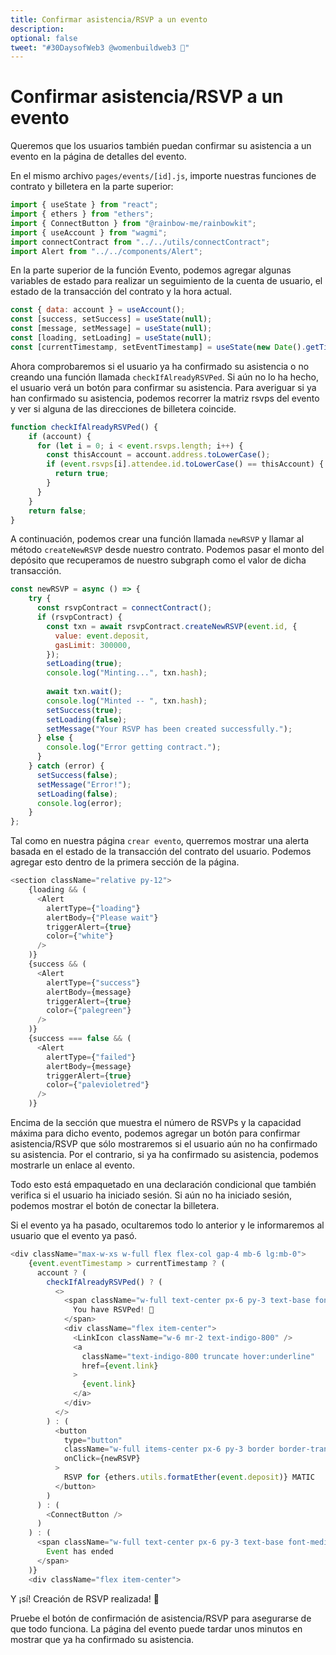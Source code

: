 ```yaml
---
title: Confirmar asistencia/RSVP a un evento
description: 
optional: false
tweet: "#30DaysofWeb3 @womenbuildweb3 🎫"
---
```


# Confirmar asistencia/RSVP a un evento

Queremos que los usuarios también puedan confirmar su asistencia a un evento en la página de detalles del evento.

En el mismo archivo `pages/events/[id].js`, importe nuestras funciones de contrato y billetera en la parte superior:

```javascript
import { useState } from "react";
import { ethers } from "ethers";
import { ConnectButton } from "@rainbow-me/rainbowkit";
import { useAccount } from "wagmi";
import connectContract from "../../utils/connectContract";
import Alert from "../../components/Alert";
```

En la parte superior de la función Evento, podemos agregar algunas variables de estado para realizar un seguimiento de la cuenta de usuario, el estado de la transacción del contrato y la hora actual.

```javascript
const { data: account } = useAccount();
const [success, setSuccess] = useState(null);
const [message, setMessage] = useState(null);
const [loading, setLoading] = useState(null);
const [currentTimestamp, setEventTimestamp] = useState(new Date().getTime());
```

Ahora comprobaremos si el usuario ya ha confirmado su asistencia o no creando una función llamada `checkIfAlreadyRSVPed`. Si aún no lo ha hecho, el usuario verá un botón para confirmar su asistencia. Para averiguar si ya han confirmado su asistencia, podemos recorrer la matriz rsvps del evento y ver si alguna de las direcciones de billetera coincide.

```javascript
function checkIfAlreadyRSVPed() {
    if (account) {
      for (let i = 0; i < event.rsvps.length; i++) {
        const thisAccount = account.address.toLowerCase();
        if (event.rsvps[i].attendee.id.toLowerCase() == thisAccount) {
          return true;
        }
      }
    }
    return false;
}
```

A continuación, podemos crear una función llamada `newRSVP` y llamar al método `createNewRSVP` desde nuestro contrato. Podemos pasar el monto del depósito que recuperamos de nuestro subgraph como el valor de dicha transacción.

```javascript
const newRSVP = async () => {
    try {
      const rsvpContract = connectContract();
      if (rsvpContract) {
        const txn = await rsvpContract.createNewRSVP(event.id, {
          value: event.deposit,
          gasLimit: 300000,
        });
        setLoading(true);
        console.log("Minting...", txn.hash);
        
        await txn.wait();
        console.log("Minted -- ", txn.hash);
        setSuccess(true);
        setLoading(false);
        setMessage("Your RSVP has been created successfully.");
      } else {
        console.log("Error getting contract.");
      }
    } catch (error) {
      setSuccess(false);
      setMessage("Error!");
      setLoading(false);
      console.log(error);
    }
};
```

Tal como en nuestra página `crear evento`, querremos mostrar una alerta basada en el estado de la transacción del contrato del usuario. Podemos agregar esto dentro de la primera sección de la página.

```javascript
<section className="relative py-12">
    {loading && (
      <Alert
        alertType={"loading"}
        alertBody={"Please wait"}
        triggerAlert={true}
        color={"white"}
      />
    )}
    {success && (
      <Alert
        alertType={"success"}
        alertBody={message}
        triggerAlert={true}
        color={"palegreen"}
      />
    )}
    {success === false && (
      <Alert
        alertType={"failed"}
        alertBody={message}
        triggerAlert={true}
        color={"palevioletred"}
      />
    )}
```

Encima de la sección que muestra el número de RSVPs y la capacidad máxima para dicho evento, podemos agregar un botón para confirmar asistencia/RSVP que sólo mostraremos si el usuario aún no ha confirmado su asistencia. Por el contrario, si ya ha confirmado su asistencia, podemos mostrarle un enlace al evento.

Todo esto está empaquetado en una declaración condicional que también verifica si el usuario ha iniciado sesión. Si aún no ha iniciado sesión, podemos mostrar el botón de conectar la billetera.

Si el evento ya ha pasado, ocultaremos todo lo anterior y le informaremos al usuario que el evento ya pasó.

```javascript
<div className="max-w-xs w-full flex flex-col gap-4 mb-6 lg:mb-0">
    {event.eventTimestamp > currentTimestamp ? (
      account ? (
        checkIfAlreadyRSVPed() ? (
          <>
            <span className="w-full text-center px-6 py-3 text-base font-medium rounded-full text-teal-800 bg-teal-100">
              You have RSVPed! 🙌
            </span>
            <div className="flex item-center">
              <LinkIcon className="w-6 mr-2 text-indigo-800" />
              <a
                className="text-indigo-800 truncate hover:underline"
                href={event.link}
              >
                {event.link}
              </a>
            </div>
          </>
        ) : (
          <button
            type="button"
            className="w-full items-center px-6 py-3 border border-transparent text-base font-medium rounded-full text-indigo-700 bg-indigo-100 hover:bg-indigo-200 focus:outline-none focus:ring-2 focus:ring-offset-2 focus:ring-indigo-500"
            onClick={newRSVP}
          >
            RSVP for {ethers.utils.formatEther(event.deposit)} MATIC
          </button>
        )
      ) : (
        <ConnectButton />
      )
    ) : (
      <span className="w-full text-center px-6 py-3 text-base font-medium rounded-full border-2 border-gray-200">
        Event has ended
      </span>
    )}
    <div className="flex item-center">
```

Y ¡sí! Creación de RSVP realizada! 🎉

Pruebe el botón de confirmación de asistencia/RSVP para asegurarse de que todo funciona. La página del evento puede tardar unos minutos en mostrar que ya ha confirmado su asistencia.